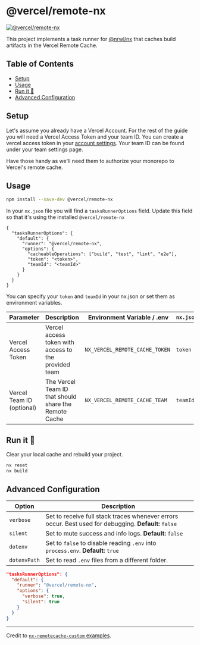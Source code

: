 # @vercel/remote-nx

[![@vercel/remote-nx](https://img.shields.io/npm/v/@vercel/remote-nx)](https://npmjs.org/@vercel/remote-nx)

This project implements a task runner for [@nrwl/nx](https://nx.dev) that caches build artifacts in the Vercel Remote Cache.

## Table of Contents
<!-- START doctoc generated TOC please keep comment here to allow auto update -->
<!-- DON'T EDIT THIS SECTION, INSTEAD RE-RUN doctoc TO UPDATE -->

- [Setup](#setup)
- [Usage](#usage)
- [Run it 🚀](#run-it-)
- [Advanced Configuration](#advanced-configuration)

<!-- END doctoc generated TOC please keep comment here to allow auto update -->

## Setup

Let's assume you already have a Vercel Account. For the rest of the guide you will need a Vercel Access Token and your team ID. You can create a vercel access token in your [account settings](https://vercel.com/account/tokens). Your team ID can be found under your team settings page.

Have those handy as we'll need them to authorize your monorepo to Vercel's remote cache.

## Usage

```sh
npm install --save-dev @vercel/remote-nx
```

In your `nx.json` file you will find a `tasksRunnerOptions` field. Update this field so that it's using the installed `@vercel/remote-nx`

```jsonc filename=nx.json
{
  "tasksRunnerOptions": {
    "default": {
      "runner": "@vercel/remote-nx",
      "options": {
        "cacheableOperations": ["build", "test", "lint", "e2e"],
        "token": "<token>",
        "teamId": "<teamId>"
      }
    }
  }
}
```

You can specify your `token` and `teamId` in your nx.json or set them as environment variables.

| Parameter                 | Description                                           |  Environment Variable / .env   | `nx.json` |
| ------------------------- | ----------------------------------------------------- | ------------------------------ | --------- |
| Vercel Access Token       | Vercel access token with access to the provided team  | `NX_VERCEL_REMOTE_CACHE_TOKEN` | `token`   |
| Vercel Team ID (optional) | The Vercel Team ID that should share the Remote Cache | `NX_VERCEL_REMOTE_CACHE_TEAM`  | `teamId`  |

## Run it 🚀

Clear your local cache and rebuild your project.

```sh
nx reset
nx build
```

## Advanced Configuration

| Option       | Description                                                                                           |
| ------------ | ----------------------------------------------------------------------------------------------------- |
| `verbose`    | Set to receive full stack traces whenever errors occur. Best used for debugging. **Default:** `false` |
| `silent`     | Set to mute success and info logs. **Default:** `false`                                               |
| `dotenv`     | Set to `false` to disable reading `.env` into `process.env`. **Default:** `true`                      |
| `dotenvPath` | Set to read `.env` files from a different folder.                                                     |

```json
"tasksRunnerOptions": {
  "default": {
    "runner": "@vercel/remote-nx",
    "options": {
      "verbose": true,
      "silent": true
    }
  }
}
```

---

Credit to [`nx-remotecache-custom` examples](https://www.npmjs.com/package/nx-remotecache-custom).

